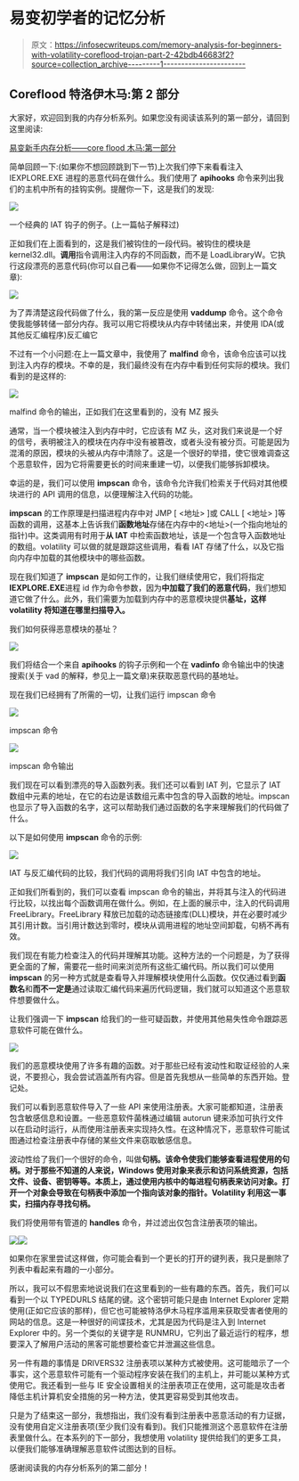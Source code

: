 # 易变初学者的记忆分析

> 原文：<https://infosecwriteups.com/memory-analysis-for-beginners-with-volatility-coreflood-trojan-part-2-42bdb46683f2?source=collection_archive---------1----------------------->

## Coreflood 特洛伊木马:第 2 部分

大家好，欢迎回到我的内存分析系列。如果您没有阅读该系列的第一部分，请回到这里阅读:

[易变新手内存分析——core flood 木马:第一部分](https://medium.com/@davidschiff_35251/memory-analysis-for-beginners-with-volatility-coreflood-trojan-part-1-89981433eeb6)

简单回顾一下:(如果你不想回顾跳到下一节)上次我们停下来看看注入 IEXPLORE.EXE 进程的恶意代码在做什么。我们使用了 **apihooks** 命令来列出我们的主机中所有的挂钩实例。提醒你一下，这是我们的发现:

![](img/451fddde9d130be64cde2c4f54e844ac.png)

一个经典的 IAT 钩子的例子。(上一篇帖子解释过)

正如我们在上面看到的，这是我们被钩住的一段代码。被钩住的模块是 kernel32.dll。**调用**指令调用注入内存的不同函数，而不是 LoadLibraryW。它执行这段漂亮的恶意代码(你可以自己看——如果你不记得怎么做，回到上一篇文章):

![](img/1caa0db68dfa2f4ff11d8cdf4480fde2.png)

为了弄清楚这段代码做了什么，我的第一反应是使用 **vaddump** 命令。这个命令使我能够转储一部分内存。我可以用它将模块从内存中转储出来，并使用 IDA(或其他反汇编程序)反汇编它

不过有一个小问题:在上一篇文章中，我使用了 **malfind** 命令，该命令应该可以找到注入内存的模块。不幸的是，我们最终没有在内存中看到任何实际的模块。我们看到的是这样的:

![](img/b8eed3e38e8afde4d2dc4cfff27c1eb1.png)

malfind 命令的输出，正如我们在这里看到的，没有 MZ 报头

通常，当一个模块被注入到内存中时，它应该有 MZ 头，这对我们来说是一个好的信号，表明被注入的模块在内存中没有被篡改，或者头没有被分页。可能是因为混淆的原因，模块的头被从内存中清除了。这是一个很好的举措，使它很难调查这个恶意软件，因为它将需要更长的时间来重建一切，以便我们能够拆卸模块。

幸运的是，我们可以使用 **impscan** 命令，该命令允许我们检索关于代码对其他模块进行的 API 调用的信息，以便理解注入代码的功能。

**impscan** 的工作原理是扫描进程内存中对 JMP [ <地址> ]或 CALL [ <地址> ]等函数的调用，这基本上告诉我们**函数地址**存储在内存中的<地址>(一个指向地址的指针)中。这类调用有时用于**从 IAT** 中检索函数地址，该是一个包含导入函数地址的数组。volatility 可以做的就是跟踪这些调用，看看 IAT 存储了什么，以及它指向内存中加载的其他模块中的哪些函数。

现在我们知道了 **impscan** 是如何工作的，让我们继续使用它，我们将指定**IEXPLORE.EXE**进程 id 作为命令参数，因为**中加载了我们的恶意代码**，我们想知道它做了什么。此外，我们需要为加载到内存中的恶意模块提供**基址，这样 volatility 将知道在哪里扫描导入。**

我们如何获得恶意模块的基址？

![](img/75e08ddb5802b41f3577eb772fd6931b.png)

我们将结合一个来自 **apihooks** 的钩子示例和一个在 **vadinfo** 命令输出中的快速搜索(关于 vad 的解释，参见上一篇文章)来获取恶意代码的基地址。

现在我们已经拥有了所需的一切，让我们运行 impscan 命令

![](img/a9841838176c80b62ad52ddb2752e9e0.png)

impscan 命令

![](img/09d4fb27ecef29f7be4890cc73623b1a.png)

impscan 命令输出

我们现在可以看到漂亮的导入函数列表。我们还可以看到 IAT 列，它显示了 IAT 数组中元素的地址，在它的右边是该数组元素中包含的导入函数的地址。impscan 也显示了导入函数的名字，这可以帮助我们通过函数的名字来理解我们的代码做了什么。

以下是如何使用 **impscan** 命令的示例:

![](img/6b1a33f9b70ae5b80c9c2682752cb455.png)

IAT 与反汇编代码的比较，我们代码的调用将我们引向 IAT 中包含的地址。

正如我们所看到的，我们可以查看 impscan 命令的输出，并将其与注入的代码进行比较，以找出每个函数调用在做什么。例如，在上面的展示中，注入的代码调用 FreeLibrary。FreeLibrary 释放已加载的动态链接库(DLL)模块，并在必要时减少其引用计数。当引用计数达到零时，模块从调用进程的地址空间卸载，句柄不再有效。

我们现在有能力检查注入的代码并理解其功能。这种方法的一个问题是，为了获得更全面的了解，需要花一些时间来浏览所有这些汇编代码。所以我们可以使用 **impscan** 的另一种方式就是查看导入并理解模块使用什么函数。仅仅通过看到**函数名**和**而不一定是**通过读取汇编代码来遍历代码逻辑，我们就可以知道这个恶意软件想要做什么。

让我们强调一下 **impscan** 给我们的一些可疑函数，并使用其他易失性命令跟踪恶意软件可能在做什么。

![](img/739685b169d1a36bcd7b1ffe8e80a0c8.png)

我们的恶意模块使用了许多有趣的函数。对于那些已经有波动性和取证经验的人来说，不要担心，我会尝试涵盖所有内容。但是首先我想从一些简单的东西开始。登记处。

我们可以看到恶意软件导入了一些 API 来使用注册表。大家可能都知道，注册表包含敏感信息和设置。一些恶意软件菌株通过编辑 autorun 键来添加可执行文件以在启动时运行，从而使用注册表来实现持久性。在这种情况下，恶意软件可能试图通过检查注册表中存储的某些文件来窃取敏感信息。

波动性给了我们一个很好的命令，叫做**句柄。**该命令使我们能够查看进程使用的句柄。对于那些不知道的人来说，Windows 使用对象来表示和访问系统资源，包括文件、设备、密钥等等。本质上，通过使用内核中的**每进程句柄表来访问对象。打开一个对象会导致在句柄表中添加一个指向该对象的指针。Volatility 利用这一事实，扫描内存寻找句柄。**

我们将使用带有管道的 **handles** 命令，并过滤出仅包含注册表项的输出。

![](img/3d3876a954b941603735685cfa3b8cbf.png)![](img/31725ee94704d51a9d28e6a4a98b4a1c.png)

如果你在家里尝试这样做，你可能会看到一个更长的打开的键列表，我只是删除了列表中看起来有趣的一小部分。

所以，我可以不假思索地说说我们在这里看到的一些有趣的东西。首先，我们可以看到一个以 TYPEDURLS 结尾的键。这个密钥可能只是由 Internet Explorer 定期使用(正如它应该的那样)，但它也可能被特洛伊木马程序滥用来获取受害者使用的网站的信息。这是一种很好的间谍技术，尤其是因为代码是注入到 Internet Explorer 中的。另一个类似的关键字是 RUNMRU，它列出了最近运行的程序，想要深入了解用户活动的黑客可能想要检查它并泄漏这些信息。

另一件有趣的事情是 DRIVERS32 注册表项以某种方式被使用。这可能暗示了一个事实，这个恶意软件可能有一个驱动程序安装在我们的主机上，并可能以某种方式使用它。我还看到一些与 IE 安全设置相关的注册表项正在使用，这可能是攻击者降低主机计算机安全措施的另一种方法，使其更容易受到其他攻击。

只是为了结束这一部分，我想指出，我们没有看到注册表中恶意活动的有力证据，没有使用自定义注册表项(至少我们没有看到)。我们只能推测这个恶意软件在注册表里做什么。在本系列的下一部分，我想使用 volatility 提供给我们的更多工具，以便我们能够准确理解恶意软件试图达到的目标。

感谢阅读我的内存分析系列的第二部分！